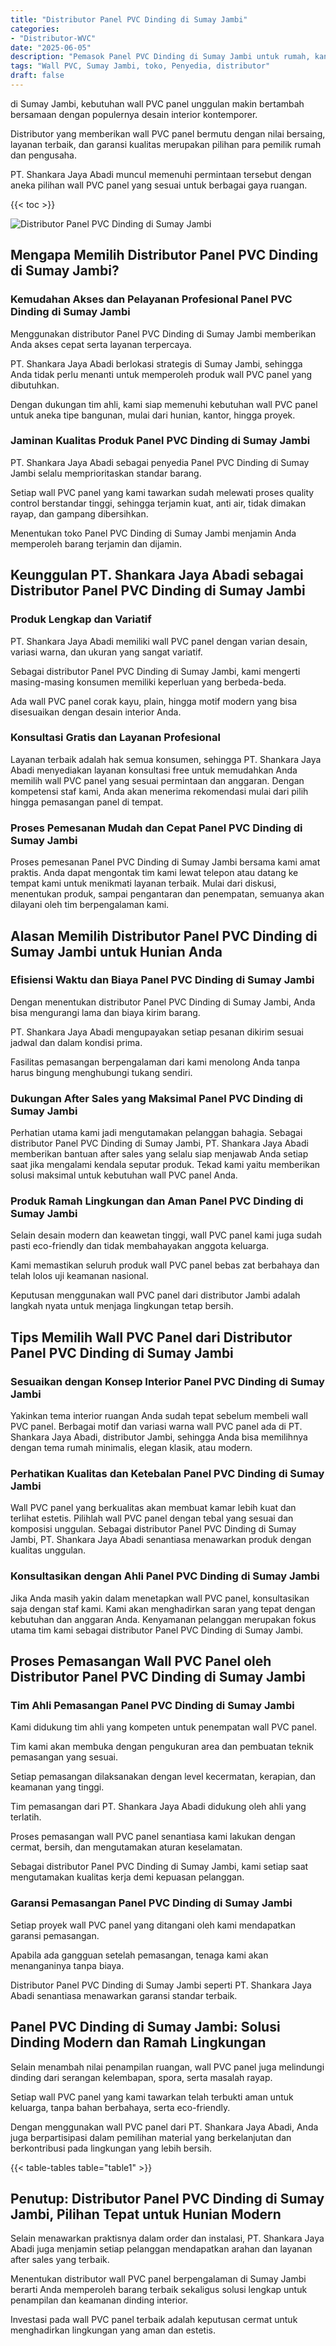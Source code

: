 ```yaml
---
title: "Distributor Panel PVC Dinding di Sumay Jambi"
categories: 
- "Distributor-WVC"
date: "2025-06-05"
description: "Pemasok Panel PVC Dinding di Sumay Jambi untuk rumah, kantor, serta toko. Panel terbaik, variasi motif, pilihan warna menarik, beserta servis penempatan oleh tim berpengalaman serta garansi resmi!|Layanan penyediaan Panel PVC Dinding di Sumay Jambi bagi keperluan hunian, kantor, maupun ritel, beserta material unggulan dan instalasi oleh tenaga ahli profesional serta kepastian resmi.|Pilihan Panel PVC Dinding di Sumay Jambi yang andal bagi tempat tinggal, office, serta toko, dengan produk terbaik dan penempatan dikerjakan oleh tenaga ahli profesional dan kepastian resmi.|Penyediaan Panel PVC Dinding di Sumay Jambi bagi tempat tinggal, office, serta ritel, beserta material terbaik dan pemasangan ditangani oleh tenaga ahli profesional, disertai dengan garansi resmi.}"
tags: "Wall PVC, Sumay Jambi, toko, Penyedia, distributor"
draft: false
---
```


di Sumay Jambi, kebutuhan wall PVC panel unggulan makin bertambah bersamaan dengan populernya desain interior kontemporer.

Distributor yang memberikan wall PVC panel bermutu dengan nilai bersaing, layanan terbaik, dan garansi kualitas merupakan pilihan para pemilik rumah dan pengusaha.

PT. Shankara Jaya Abadi muncul memenuhi permintaan tersebut dengan aneka pilihan wall PVC panel yang sesuai untuk berbagai gaya ruangan.

{{< toc >}}

![Distributor Panel PVC Dinding di Sumay Jambi](/images/Distributor-WVC/Distributor-Panel-PVC-Dinding-di-Sumay-Jambi.png)


## Mengapa Memilih Distributor Panel PVC Dinding di Sumay Jambi?

### Kemudahan Akses dan Pelayanan Profesional Panel PVC Dinding di Sumay Jambi

Menggunakan distributor Panel PVC Dinding di Sumay Jambi memberikan Anda akses cepat serta layanan terpercaya.

PT. Shankara Jaya Abadi berlokasi strategis di Sumay Jambi, sehingga Anda tidak perlu menanti untuk memperoleh produk wall PVC panel yang dibutuhkan.

Dengan dukungan tim ahli, kami siap memenuhi kebutuhan wall PVC panel untuk aneka tipe bangunan, mulai dari hunian, kantor, hingga proyek.

### Jaminan Kualitas Produk Panel PVC Dinding di Sumay Jambi

PT. Shankara Jaya Abadi sebagai penyedia Panel PVC Dinding di Sumay Jambi selalu memprioritaskan standar barang.

Setiap wall PVC panel yang kami tawarkan sudah melewati proses quality control berstandar tinggi, sehingga terjamin kuat, anti air, tidak dimakan rayap, dan gampang dibersihkan.

Menentukan toko Panel PVC Dinding di Sumay Jambi menjamin Anda memperoleh barang terjamin dan dijamin.

## Keunggulan PT. Shankara Jaya Abadi sebagai Distributor Panel PVC Dinding di Sumay Jambi

### Produk Lengkap dan Variatif

PT. Shankara Jaya Abadi memiliki wall PVC panel dengan varian desain, variasi warna, dan ukuran yang sangat variatif.

Sebagai distributor Panel PVC Dinding di Sumay Jambi, kami mengerti masing-masing konsumen memiliki keperluan yang berbeda-beda.

Ada wall PVC panel corak kayu, plain, hingga motif modern yang bisa disesuaikan dengan desain interior Anda.

### Konsultasi Gratis dan Layanan Profesional

Layanan terbaik adalah hak semua konsumen, sehingga PT. Shankara Jaya Abadi menyediakan layanan konsultasi free untuk memudahkan Anda memilih wall PVC panel yang sesuai permintaan dan anggaran. Dengan kompetensi staf kami, Anda akan menerima rekomendasi mulai dari pilih hingga pemasangan panel di tempat.

### Proses Pemesanan Mudah dan Cepat Panel PVC Dinding di Sumay Jambi

Proses pemesanan Panel PVC Dinding di Sumay Jambi bersama kami amat praktis. Anda dapat mengontak tim kami lewat telepon atau datang ke tempat kami untuk menikmati layanan terbaik. Mulai dari diskusi, menentukan produk, sampai pengantaran dan penempatan, semuanya akan dilayani oleh tim berpengalaman kami.

## Alasan Memilih Distributor Panel PVC Dinding di Sumay Jambi untuk Hunian Anda

### Efisiensi Waktu dan Biaya Panel PVC Dinding di Sumay Jambi

Dengan menentukan distributor Panel PVC Dinding di Sumay Jambi, Anda bisa mengurangi lama dan biaya kirim barang.

PT. Shankara Jaya Abadi mengupayakan setiap pesanan dikirim sesuai jadwal dan dalam kondisi prima.

Fasilitas pemasangan berpengalaman dari kami menolong Anda tanpa harus bingung menghubungi tukang sendiri.

### Dukungan After Sales yang Maksimal Panel PVC Dinding di Sumay Jambi

Perhatian utama kami jadi mengutamakan pelanggan bahagia. Sebagai distributor Panel PVC Dinding di Sumay Jambi, PT. Shankara Jaya Abadi memberikan bantuan after sales yang selalu siap menjawab Anda setiap saat jika mengalami kendala seputar produk. Tekad kami yaitu memberikan solusi maksimal untuk kebutuhan wall PVC panel Anda.

### Produk Ramah Lingkungan dan Aman Panel PVC Dinding di Sumay Jambi

Selain desain modern dan keawetan tinggi, wall PVC panel kami juga sudah pasti eco-friendly dan tidak membahayakan anggota keluarga.

Kami memastikan seluruh produk wall PVC panel bebas zat berbahaya dan telah lolos uji keamanan nasional.

Keputusan menggunakan wall PVC panel dari distributor Jambi adalah langkah nyata untuk menjaga lingkungan tetap bersih.

## Tips Memilih Wall PVC Panel dari Distributor Panel PVC Dinding di Sumay Jambi

### Sesuaikan dengan Konsep Interior Panel PVC Dinding di Sumay Jambi

Yakinkan tema interior ruangan Anda sudah tepat sebelum membeli wall PVC panel. Berbagai motif dan variasi warna wall PVC panel ada di PT. Shankara Jaya Abadi, distributor Jambi, sehingga Anda bisa memilihnya dengan tema rumah minimalis, elegan klasik, atau modern.

### Perhatikan Kualitas dan Ketebalan Panel PVC Dinding di Sumay Jambi

Wall PVC panel yang berkualitas akan membuat kamar lebih kuat dan terlihat estetis. Pilihlah wall PVC panel dengan tebal yang sesuai dan komposisi unggulan. Sebagai distributor Panel PVC Dinding di Sumay Jambi, PT. Shankara Jaya Abadi senantiasa menawarkan produk dengan kualitas unggulan.

### Konsultasikan dengan Ahli Panel PVC Dinding di Sumay Jambi

Jika Anda masih yakin dalam menetapkan wall PVC panel, konsultasikan saja dengan staf kami. Kami akan menghadirkan saran yang tepat dengan kebutuhan dan anggaran Anda. Kenyamanan pelanggan merupakan fokus utama tim kami sebagai distributor Panel PVC Dinding di Sumay Jambi.

## Proses Pemasangan Wall PVC Panel oleh Distributor Panel PVC Dinding di Sumay Jambi

### Tim Ahli Pemasangan Panel PVC Dinding di Sumay Jambi

Kami didukung tim ahli yang kompeten untuk penempatan wall PVC panel.

Tim kami akan membuka dengan pengukuran area dan pembuatan teknik pemasangan yang sesuai.

Setiap pemasangan dilaksanakan dengan level kecermatan, kerapian, dan keamanan yang tinggi.

Tim pemasangan dari PT. Shankara Jaya Abadi didukung oleh ahli yang terlatih.

Proses pemasangan wall PVC panel senantiasa kami lakukan dengan cermat, bersih, dan mengutamakan aturan keselamatan.

Sebagai distributor Panel PVC Dinding di Sumay Jambi, kami setiap saat mengutamakan kualitas kerja demi kepuasan pelanggan.

### Garansi Pemasangan Panel PVC Dinding di Sumay Jambi

Setiap proyek wall PVC panel yang ditangani oleh kami mendapatkan garansi pemasangan.

Apabila ada gangguan setelah pemasangan, tenaga kami akan menanganinya tanpa biaya.

Distributor Panel PVC Dinding di Sumay Jambi seperti PT. Shankara Jaya Abadi senantiasa menawarkan garansi standar terbaik.

## Panel PVC Dinding di Sumay Jambi: Solusi Dinding Modern dan Ramah Lingkungan

Selain menambah nilai penampilan ruangan, wall PVC panel juga melindungi dinding dari serangan kelembapan, spora, serta masalah rayap.

Setiap wall PVC panel yang kami tawarkan telah terbukti aman untuk keluarga, tanpa bahan berbahaya, serta eco-friendly.

Dengan menggunakan wall PVC panel dari PT. Shankara Jaya Abadi, Anda juga berpartisipasi dalam pemilihan material yang berkelanjutan dan berkontribusi pada lingkungan yang lebih bersih.

{{< table-tables table="table1" >}}

## Penutup: Distributor Panel PVC Dinding di Sumay Jambi, Pilihan Tepat untuk Hunian Modern

Selain menawarkan praktisnya dalam order dan instalasi, PT. Shankara Jaya Abadi juga menjamin setiap pelanggan mendapatkan arahan dan layanan after sales yang terbaik.

Menentukan distributor wall PVC panel berpengalaman di Sumay Jambi berarti Anda memperoleh barang terbaik sekaligus solusi lengkap untuk penampilan dan keamanan dinding interior.

Investasi pada wall PVC panel terbaik adalah keputusan cermat untuk menghadirkan lingkungan yang aman dan estetis.